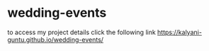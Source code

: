 # wedding-events
to access my project details click the following link
 https://kalyani-guntu.github.io/wedding-events/
